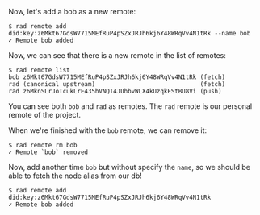 Now, let's add a bob as a new remote:

```
$ rad remote add did:key:z6Mkt67GdsW7715MEfRuP4pSZxJRJh6kj6Y48WRqVv4N1tRk --name bob
✓ Remote bob added
```

Now, we can see that there is a new remote in the list of remotes:

```
$ rad remote list
bob z6Mkt67GdsW7715MEfRuP4pSZxJRJh6kj6Y48WRqVv4N1tRk (fetch)
rad (canonical upstream)                             (fetch)
rad z6MknSLrJoTcukLrE435hVNQT4JUhbvWLX4kUzqkEStBU8Vi (push)
```

You can see both `bob` and `rad` as remotes.  The `rad` remote is our personal
remote of the project.

When we're finished with the `bob` remote, we can remove it:

```
$ rad remote rm bob
✓ Remote `bob` removed
```

Now, add another time `bob` but without specify the `name`, so we should be
able to fetch the node alias from our db!

```
$ rad remote add did:key:z6Mkt67GdsW7715MEfRuP4pSZxJRJh6kj6Y48WRqVv4N1tRk
✓ Remote bob added
```
